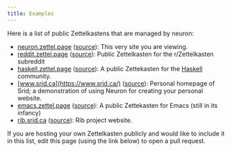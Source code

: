 ```yaml
---
title: Examples
---
```


Here is a list of public Zettelkastens that are managed by neuron:

- [neuron.zettel.page](https://neuron.zettel.page/) ([source](https://github.com/srid/neuron/tree/master/guide)): This very site you are viewing.
- [reddit.zettel.page](https://reddit.zettel.page/) ([source](https://github.com/srid/reddit.zettel.page)): Public Zettelkasten for the r/Zettelkasten subreddit
- [haskell.zettel.page](https://haskell.zettel.page) ([source](https://github.com/srid/haskell-zettelkasten)): A public Zettekasten for the [Haskell](https://www.haskell.org/) community.
- [www.srid.ca](https://www.srid.ca/)
  ([source](https://github.com/srid/srid.ca)): Personal homepage of Srid; a demonstration of using Neuron for creating your personal website.
- [emacs.zettel.page](https://emacs.zettel.page)
  ([source](https://github.com/srid/emacs.zettel.page)): A public Zettekasten
  for Emacs (still in its infancy)
- [rib.srid.ca](https://rib.srid.ca/) ([source](https://github.com/srid/rib/tree/master/guide)): Rib project website.

If you are hosting your own Zettelkasten publicly and would like to include it in this list, edit this page (using the link below) to open a pull request.
